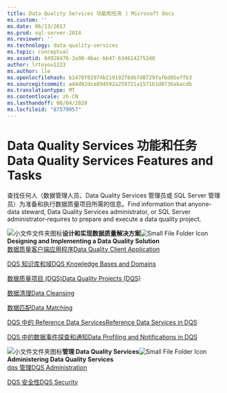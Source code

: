 ```yaml
---
title: Data Quality Services 功能和任务 | Microsoft Docs
ms.custom: ''
ms.date: 06/13/2017
ms.prod: sql-server-2014
ms.reviewer: ''
ms.technology: data-quality-services
ms.topic: conceptual
ms.assetid: 84928476-3a98-4bac-bb47-6346142752d0
author: lrtoyou1223
ms.author: lle
ms.openlocfilehash: b1470f02974b219192f8db7d0729faf6d05effb3
ms.sourcegitcommit: ad4d92dce894592a259721a1571b1d8736abacdb
ms.translationtype: MT
ms.contentlocale: zh-CN
ms.lasthandoff: 08/04/2020
ms.locfileid: "87579057"
---
```

# <a name="data-quality-services-features-and-tasks"></a><span data-ttu-id="1c3f9-102">Data Quality Services 功能和任务</span><span class="sxs-lookup"><span data-stu-id="1c3f9-102">Data Quality Services Features and Tasks</span></span>
  <span data-ttu-id="1c3f9-103">查找任何人（数据管理人员、Data Quality Services 管理员或 SQL Server 管理员）为准备和执行数据质量项目所需的信息。</span><span class="sxs-lookup"><span data-stu-id="1c3f9-103">Find information that anyone-data steward, Data Quality Services administrator, or SQL Server administrator-requires to prepare and execute a data quality project.</span></span>  
  
 <span data-ttu-id="1c3f9-104">![小文件文件夹图标](../../2014/integration-services/media/filefolder-small.gif "小文件文件夹图标")**设计和实现数据质量解决方案**</span><span class="sxs-lookup"><span data-stu-id="1c3f9-104">![Small File Folder Icon](../../2014/integration-services/media/filefolder-small.gif "Small File Folder Icon") **Designing and Implementing a Data Quality Solution**</span></span>  
 [<span data-ttu-id="1c3f9-105">数据质量客户端应用程序</span><span class="sxs-lookup"><span data-stu-id="1c3f9-105">Data Quality Client Application</span></span>](../../2014/data-quality-services/data-quality-client-application.md)  
  
 [<span data-ttu-id="1c3f9-106">DQS 知识库和域</span><span class="sxs-lookup"><span data-stu-id="1c3f9-106">DQS Knowledge Bases and Domains</span></span>](../../2014/data-quality-services/dqs-knowledge-bases-and-domains.md)  
  
 [<span data-ttu-id="1c3f9-107">数据质量项目 (DQS)</span><span class="sxs-lookup"><span data-stu-id="1c3f9-107">Data Quality Projects &#40;DQS&#41;</span></span>](../../2014/data-quality-services/data-quality-projects-dqs.md)  
  
 [<span data-ttu-id="1c3f9-108">数据清理</span><span class="sxs-lookup"><span data-stu-id="1c3f9-108">Data Cleansing</span></span>](../../2014/data-quality-services/data-cleansing.md)  
  
 [<span data-ttu-id="1c3f9-109">数据匹配</span><span class="sxs-lookup"><span data-stu-id="1c3f9-109">Data Matching</span></span>](../../2014/data-quality-services/data-matching.md)  
  
 [<span data-ttu-id="1c3f9-110">DQS 中的 Reference Data Services</span><span class="sxs-lookup"><span data-stu-id="1c3f9-110">Reference Data Services in DQS</span></span>](../../2014/data-quality-services/reference-data-services-in-dqs.md)  
  
 [<span data-ttu-id="1c3f9-111">DQS 中的数据事件探查和通知</span><span class="sxs-lookup"><span data-stu-id="1c3f9-111">Data Profiling and Notifications in DQS</span></span>](../../2014/data-quality-services/data-profiling-and-notifications-in-dqs.md)  
  
 <span data-ttu-id="1c3f9-112">![小文件文件夹图标](../../2014/integration-services/media/filefolder-small.gif "小文件文件夹图标")**管理 Data Quality Services**</span><span class="sxs-lookup"><span data-stu-id="1c3f9-112">![Small File Folder Icon](../../2014/integration-services/media/filefolder-small.gif "Small File Folder Icon") **Administering Data Quality Services**</span></span>  
 [<span data-ttu-id="1c3f9-113">dqs 管理</span><span class="sxs-lookup"><span data-stu-id="1c3f9-113">DQS Administration</span></span>](../../2014/data-quality-services/dqs-administration.md)  
  
 [<span data-ttu-id="1c3f9-114">DQS 安全性</span><span class="sxs-lookup"><span data-stu-id="1c3f9-114">DQS Security</span></span>](../../2014/data-quality-services/dqs-security.md)  
  
  
